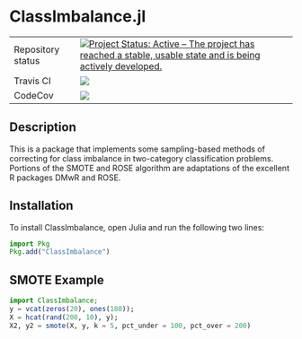 # ClassImbalance.jl

<table>
    <tbody>
        <tr>
            <td>Repository status</td>
            <td><a href="https://www.repostatus.org/#active"><img src="https://www.repostatus.org/badges/latest/active.svg" alt="Project Status: Active – The project has reached a stable, usable state and is being actively developed." /></a></td>
        </tr>
        <tr>
            <td>Travis CI</td>
            <td><a href="https://travis-ci.org/bcbi/ClassImbalance.jl/branches">
            <img
            src="https://travis-ci.org/bcbi/ClassImbalance.jl.svg?branch=master"
            /></a></td>
        </tr>
        <tr>
            <td>CodeCov</td>
            <td><a
            href="https://codecov.io/gh/bcbi/ClassImbalance.jl/branch/master">
            <img
            src="https://codecov.io/gh/bcbi/ClassImbalance.jl/branch/master/graph/badge.svg"
            /></a></td>
        </tr>
    </tbody>
</table>

## Description

This is a package that implements some sampling-based methods of correcting for class imbalance in two-category classification problems. Portions of the SMOTE and ROSE algorithm are adaptations of the excellent R packages DMwR and ROSE.

## Installation

To install ClassImbalance, open Julia and run the following two lines:
```julia
import Pkg
Pkg.add("ClassImbalance")
```

## SMOTE Example
```julia
import ClassImbalance;
y = vcat(zeros(20), ones(180));
X = hcat(rand(200, 10), y);
X2, y2 = smote(X, y, k = 5, pct_under = 100, pct_over = 200)
```
